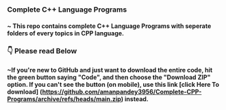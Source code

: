### Complete C++ Language Programs
####   ~ This repo contains complete C++ Language Programs with seperate folders of every topics in CPP language.
### 👇 Please read Below
####     ~If you're new to GitHub and just want to download the entire code, hit the green button saying "Code", and then choose the "Download ZIP" option. If you can't see the button (on mobile), use this link [click Here To download] (https://github.com/amanpandey3956/Complete-CPP-Programs/archive/refs/heads/main.zip) instead.

